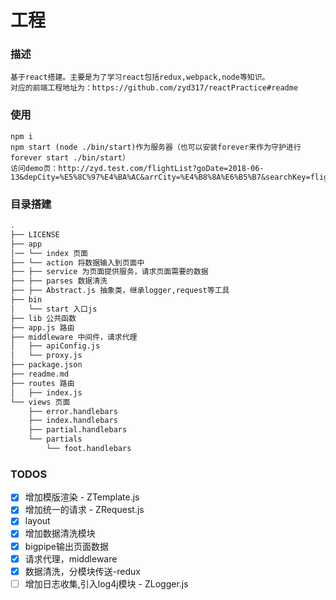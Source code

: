 # 工程
### 描述
    基于react搭建。主要是为了学习react包括redux,webpack,node等知识。
    对应的前端工程地址为：https://github.com/zyd317/reactPractice#readme

### 使用
    npm i
    npm start (node ./bin/start)作为服务器（也可以安装forever来作为守护进行 forever start ./bin/start）
    访问demo页：http://zyd.test.com/flightList?goDate=2018-06-13&depCity=%E5%8C%97%E4%BA%AC&arrCity=%E4%B8%8A%E6%B5%B7&searchKey=flightCity&activeIndex=0&from=undefined

### 目录搭建
```bash
.
├── LICENSE
├── app
│── └── index 页面
├── └── action 将数据输入到页面中
├── ├── service 为页面提供服务，请求页面需要的数据
├── ├── parses 数据清洗
├── ├── Abstract.js 抽象类，继承logger,request等工具
├── bin
│   └── start 入口js
├── lib 公共函数
├── app.js 路由
├── middleware 中间件，请求代理
│   ├── apiConfig.js
│   └── proxy.js
├── package.json
├── readme.md
├── routes 路由
│   ├── index.js
└── views 页面
    ├── error.handlebars
    ├── index.handlebars
    ├── partial.handlebars
    └── partials
        └── foot.handlebars
```

### TODOS

- [x] 增加模版渲染 - ZTemplate.js
- [x] 增加统一的请求 - ZRequest.js
- [X] layout
- [X] 增加数据清洗模块
- [X] bigpipe输出页面数据
- [X] 请求代理，middleware
- [X] 数据清洗，分模块传送-redux
- [ ] 增加日志收集,引入log4j模块 - ZLogger.js